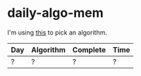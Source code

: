 # daily-algo-mem
I'm using [this](https://github.com/catfoodeater/random-choice) to pick an algorithm.

| Day | Algorithm | Complete | Time |
|---|---|---|---|
| ? | ? | ? | ? |

